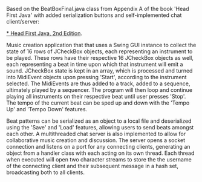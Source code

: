 Based on the BeatBoxFinal.java class from Appendix A of the book 'Head First Java' with added serialization buttons and self-implemented chat client/server:

<a href="http://www.oreilly.com/catalog/hfjava2">
 * Head First Java, 2nd Edition</a>.

Music creation application that that uses a Swing GUI instance to collect the state of 16 rows of JCheckBox objects, each representing an instrument to be played. These rows have their respective 16 JCheckBox objects as well, each representing a beat in time upon which that instrument will emit a sound. JCheckBox state is kept in an array, which is processed and turned into MidiEvent objects upon pressing 'Start', according to the instrument selected. The MidiEvents are thus added to a track, added to a sequence, ultimately played by a sequencer. The program will then loop and continue playing all instruments on their respective beat until user presses 'Stop'. The tempo of the current beat can be sped up and down with the 'Tempo Up' and 'Tempo Down' features.

Beat patterns can be serialized as an object to a local file and deserialized using the 'Save' and 'Load' features, allowing users to send beats amongst each other. A multithreaded chat server is also implemented to allow for collaborative music creation and discussion. The server opens a socket connection and listens on a port for any connecting clients, generating an object from a handler class with each acting on its own thread. Each thread when executed will open two character streams to store the the username of the connecting client and their subsequent message in a hash set, broadcasting both to all clients.
